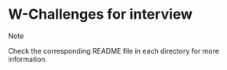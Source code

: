 # W-Challenges for interview

> [!NOTE]
> Check the corresponding README file in each directory for more information.
